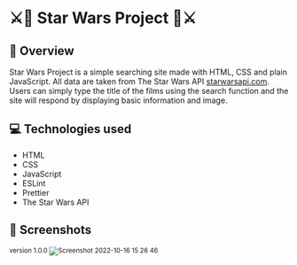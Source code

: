 # ⚔️🌟 Star Wars Project 🌟⚔️
## 📝 Overview
Star Wars Project is a simple searching site made with HTML, CSS and plain JavaScript. All data are taken from The Star Wars API [starwarsapi.com](https://swapi.dev/). Users can simply type the title of the films using the search function and the site will respond by displaying basic information and image.

## 💻 Technologies used
  * HTML
  * CSS
  * JavaScript
  * ESLint
  * Prettier
  * The Star Wars API
  
## 📸 Screenshots 
<sub>version 1.0.0</sup>
![Screenshot 2022-10-16 15 26 46](https://user-images.githubusercontent.com/77573528/196038085-99239732-f739-49a7-9563-1ac009500cb7.png)


